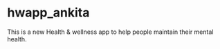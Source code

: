 # hwapp_ankita
This is a new Health &amp; wellness app to help people maintain their mental health.
